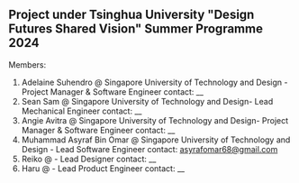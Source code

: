 ## Project under Tsinghua University "Design Futures Shared Vision" Summer Programme 2024

Members:
1) Adelaine Suhendro @ Singapore University of Technology and Design - Project Manager & Software Engineer
contact: __
3) Sean Sam @ Singapore University of Technology and Design- Lead Mechanical Engineer
contact: __
4) Angie Avitra @ Singapore University of Technology and Design- Project Manager & Software Engineer
contact: __
5) Muhammad Asyraf Bin Omar @ Singapore University of Technology and Design - Lead Software Engineer
  contact: asyrafomar68@gmail.com
6) Reiko @  - Lead Designer
contact: __
8) Haru @ - Lead Product Engineer
contact: __


